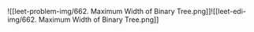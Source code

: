 ![[leet-problem-img/662. Maximum Width of Binary Tree.png]]![[leet-edi-img/662. Maximum Width of Binary Tree.png]]